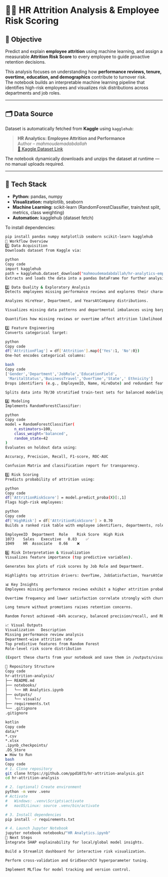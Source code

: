 # 👩‍💼 HR Attrition Analysis & Employee Risk Scoring

## 🎯 Objective
Predict and explain **employee attrition** using machine learning, and assign a measurable **Attrition Risk Score** to every employee to guide proactive retention decisions.

This analysis focuses on understanding how **performance reviews, tenure, overtime, education, and demographics** contribute to turnover risk.  
The notebook builds an interpretable machine learning pipeline that identifies high-risk employees and visualizes risk distributions across departments and job roles.

---

## 🗂️ Data Source
Dataset is automatically fetched from **Kaggle** using `kagglehub`:

> **HR Analytics: Employee Attrition and Performance**  
> Author – *mahmoudemadabdallah*  
> [🔗 Kaggle Dataset Link](https://www.kaggle.com/datasets/mahmoudemadabdallah/hr-analytics-employee-attrition-and-performance)

The notebook dynamically downloads and unzips the dataset at runtime — no manual uploads required.

---

## 🧰 Tech Stack
- **Python:** pandas, numpy  
- **Visualization:** matplotlib, seaborn  
- **Machine Learning:** scikit-learn (RandomForestClassifier, train/test split, metrics, class weighting)  
- **Automation:** kagglehub (dataset fetch)  

To install dependencies:
```bash
pip install pandas numpy matplotlib seaborn scikit-learn kagglehub
🧱 Workflow Overview
1️⃣ Data Acquisition
Downloads dataset from Kaggle via:

python
Copy code
import kagglehub
path = kagglehub.dataset_download("mahmoudemadabdallah/hr-analytics-employee-attrition-and-performance")
Extracts and loads the data into a pandas DataFrame for further analysis.

2️⃣ Data Quality & Exploratory Analysis
Detects employees missing performance reviews and explores their characteristics.

Analyzes HireYear, Department, and YearsAtCompany distributions.

Visualizes missing data patterns and departmental imbalances using barplots and histograms.

Quantifies how missing reviews or overtime affect attrition likelihood.

3️⃣ Feature Engineering
Converts categorical target:

python
Copy code
df['AttritionFlag'] = df['Attrition'].map({'Yes':1, 'No':0})
One-hot encodes categorical columns:

bash
Copy code
['Gender','Department','JobRole','EducationField',
 'MaritalStatus','BusinessTravel','OverTime','State',' Ethnicity']
Drops identifiers (e.g., EmployeeID, Name, HireDate) and redundant features.

Splits data into 70/30 stratified train-test sets for balanced modeling.

4️⃣ Modeling
Implements RandomForestClassifier:

python
Copy code
model = RandomForestClassifier(
    n_estimators=100,
    class_weight='balanced',
    random_state=42
)
Evaluates on holdout data using:

Accuracy, Precision, Recall, F1-score, ROC-AUC

Confusion Matrix and classification report for transparency.

5️⃣ Risk Scoring
Predicts probability of attrition using:

python
Copy code
df['AttritionRiskScore'] = model.predict_proba(X)[:,1]
Flags high-risk employees:

python
Copy code
df['HighRisk'] = df['AttritionRiskScore'] > 0.70
Builds a ranked risk table with employee identifiers, departments, roles, and scores.

EmployeeID	Department	Role	Risk Score	High Risk
1073	Sales	Executive	0.83	✅
1049	HR	Associate	0.66	❌

6️⃣ Risk Interpretation & Visualization
Visualizes feature importance (top predictive variables).

Generates box plots of risk scores by Job Role and Department.

Highlights top attrition drivers: OverTime, JobSatisfaction, YearsAtCompany, PerformanceReview.

📊 Key Insights
Employees missing performance reviews exhibit a higher attrition probability.

Overtime frequency and lower satisfaction correlate strongly with churn.

Long tenure without promotions raises retention concerns.

Random Forest achieved ~84% accuracy, balanced precision/recall, and ROC-AUC ≈ 0.90.

📈 Visual Outputs
Visualization	Description
Missing performance review analysis
Department-wise attrition rate
Top predictive features from Random Forest
Role-level risk score distribution

(Export these charts from your notebook and save them in /outputs/visuals/.)

📁 Repository Structure
Copy code
hr-attrition-analysis/
├── README.md
├── notebooks/
│   └── HR Analytics.ipynb
├── outputs/
│   └── visuals/
├── requirements.txt
└── .gitignore
.gitignore

kotlin
Copy code
data/*
*.csv
*.xlsx
.ipynb_checkpoints/
.DS_Store
▶️ How to Run
bash
Copy code
# 1. Clone repository
git clone https://github.com/ppd1073/hr-attrition-analysis.git
cd hr-attrition-analysis

# 2. (optional) Create environment
python -m venv .venv
# Activate
#   Windows: .venv\Scripts\activate
#   macOS/Linux: source .venv/bin/activate

# 3. Install dependencies
pip install -r requirements.txt

# 4. Launch Jupyter Notebook
jupyter notebook notebooks/"HR Analytics.ipynb"
🧩 Next Steps
Integrate SHAP explainability for local/global model insights.

Build a Streamlit dashboard for interactive risk visualization.

Perform cross-validation and GridSearchCV hyperparameter tuning.

Implement MLflow for model tracking and version control.
